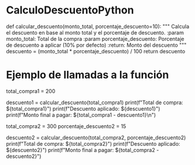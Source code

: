 # CalculoDescuentoPython
def calcular_descuento(monto_total, porcentaje_descuento=10):
    """
    Calcula el descuento en base al monto total y el porcentaje de descuento.
    :param monto_total: Total de la compra
    :param porcentaje_descuento: Porcentaje de descuento a aplicar (10% por defecto)
    :return: Monto del descuento
    """
    descuento = (monto_total * porcentaje_descuento) / 100
    return descuento

# Ejemplo de llamadas a la función
total_compra1 = 200

descuento1 = calcular_descuento(total_compra1)
print(f"Total de compra: ${total_compra1}")
print(f"Descuento aplicado: ${descuento1}")
print(f"Monto final a pagar: ${total_compra1 - descuento1}\n")

total_compra2 = 300
porcentaje_descuento2 = 15

descuento2 = calcular_descuento(total_compra2, porcentaje_descuento2)
print(f"Total de compra: ${total_compra2}")
print(f"Descuento aplicado: ${descuento2}")
print(f"Monto final a pagar: ${total_compra2 - descuento2}")
